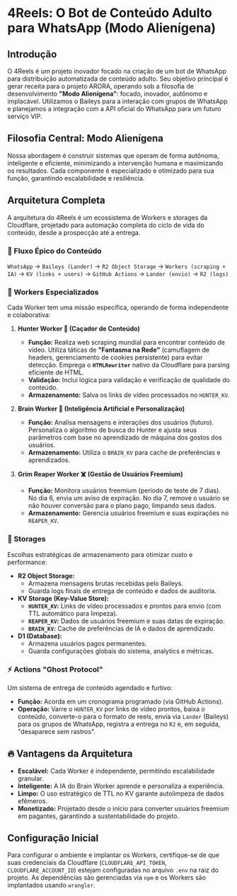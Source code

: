 # 4Reels: O Bot de Conteúdo Adulto para WhatsApp (Modo Alienígena)

## Introdução

O 4Reels é um projeto inovador focado na criação de um bot de WhatsApp para distribuição automatizada de conteúdo adulto. Seu objetivo principal é gerar receita para o projeto ARORA, operando sob a filosofia de desenvolvimento **"Modo Alienígena"**: focado, inovador, autônomo e implacável. Utilizamos o Baileys para a interação com grupos de WhatsApp e planejamos a integração com a API oficial do WhatsApp para um futuro serviço VIP.

## Filosofia Central: Modo Alienígena

Nossa abordagem é construir sistemas que operam de forma autônoma, inteligente e eficiente, minimizando a intervenção humana e maximizando os resultados. Cada componente é especializado e otimizado para sua função, garantindo escalabilidade e resiliência.

## Arquitetura Completa

A arquitetura do 4Reels é um ecossistema de Workers e storages da Cloudflare, projetado para automação completa do ciclo de vida do conteúdo, desde a prospecção até a entrega.

### 🔄 Fluxo Épico do Conteúdo

`WhatsApp` → `Baileys (Lander)` → `R2 Object Storage` → `Workers (scraping + IA)` → `KV (links + users)` → `GitHub Actions` → `Lander (envio)` → `R2 (logs)`

### 🤖 Workers Especializados

Cada Worker tem uma missão específica, operando de forma independente e colaborativa:

1.  **Hunter Worker 🎯 (Caçador de Conteúdo)**
    *   **Função:** Realiza web scraping mundial para encontrar conteúdo de vídeo. Utiliza táticas de **"Fantasma na Rede"** (camuflagem de headers, gerenciamento de cookies persistente) para evitar detecção. Emprega o **`HTMLRewriter`** nativo da Cloudflare para parsing eficiente de HTML.
    *   **Validação:** Inclui lógica para validação e verificação de qualidade do conteúdo.
    *   **Armazenamento:** Salva os links de vídeo processados no `HUNTER_KV`.

2.  **Brain Worker 🧠 (Inteligência Artificial e Personalização)**
    *   **Função:** Analisa mensagens e interações dos usuários (futuro). Personaliza o algoritmo de busca do Hunter e ajusta seus parâmetros com base no aprendizado de máquina dos gostos dos usuários.
    *   **Armazenamento:** Utiliza o `BRAIN_KV` para cache de preferências e aprendizados.

3.  **Grim Reaper Worker ☠️ (Gestão de Usuários Freemium)**
    *   **Função:** Monitora usuários freemium (período de teste de 7 dias). No dia 6, envia um aviso de expiração. No dia 7, remove o usuário se não houver conversão para o plano pago, limpando seus dados.
    *   **Armazenamento:** Gerencia usuários freemium e suas expirações no `REAPER_KV`.

### 💾 Storages

Escolhas estratégicas de armazenamento para otimizar custo e performance:

*   **R2 Object Storage:**
    *   Armazena mensagens brutas recebidas pelo Baileys.
    *   Guarda logs finais de entrega de conteúdo e dados de auditoria.
*   **KV Storage (Key-Value Store):**
    *   **`HUNTER_KV`:** Links de vídeo processados e prontos para envio (com TTL automático para limpeza).
    *   **`REAPER_KV`:** Dados de usuários freemium e suas datas de expiração.
    *   **`BRAIN_KV`:** Cache de preferências de IA e dados de aprendizado.
*   **D1 (Database):**
    *   Armazena usuários pagos permanentes.
    *   Guarda configurações globais do sistema, analytics e métricas.

### ⚡ Actions "Ghost Protocol"

Um sistema de entrega de conteúdo agendado e furtivo:

*   **Função:** Acorda em um cronograma programado (via GitHub Actions).
*   **Operação:** Varre o `HUNTER_KV` por links de vídeo prontos, baixa o conteúdo, converte-o para o formato de reels, envia via `Lander` (Baileys) para os grupos de WhatsApp, registra a entrega no `R2` e, em seguida, "desaparece sem rastros".

## 🔥 Vantagens da Arquitetura

*   **Escalável:** Cada Worker é independente, permitindo escalabilidade granular.
*   **Inteligente:** A IA do Brain Worker aprende e personaliza a experiência.
*   **Limpo:** O uso estratégico de TTL no KV garante autolimpeza de dados efêmeros.
*   **Monetizado:** Projetado desde o início para converter usuários freemium em pagantes, garantindo a sustentabilidade do projeto.

## Configuração Inicial

Para configurar o ambiente e implantar os Workers, certifique-se de que suas credenciais da Cloudflare (`CLOUDFLARE_API_TOKEN`, `CLOUDFLARE_ACCOUNT_ID`) estejam configuradas no arquivo `.env` na raiz do projeto. As dependências são gerenciadas via `npm` e os Workers são implantados usando `wrangler`.

<!-- Triggered by Gemini CLI for workflow testing -->